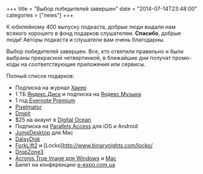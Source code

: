 +++
title = "Выбор победителей завершен"
date = "2014-07-14T23:48:00"
categories = ["news"]
+++


К юбилейному 400 выпуску подкаста, добрые люди выдали нам всякого хорошего в фонд подарков слушателям. **Спасибо**, добрые люди! Авторы подкаста и слушатели вам очень благодарны.

Выбор победителей завершен. Все, кто ответили правильно и были выбраны прекрасной четвертинкой, в ближайшие дни получат промо-коды на соответствующие приложения или сервисы.

Полный список подарков:

* Подписка на журнал [Хакер](http://xakep.ru/)
* 1 ТБ [Яндекс.Диск](https://disk.yandex.ru/) и подписка на [Яндекс.Музыка](http://music.yandex.ru/)
* 1 год [Evernote Premium](http://evernote.com/premium/)
* [Pixelmator](http://www.pixelmator.com/)
* [Droplr](https://droplr.com/)
* $25 на акаунт в [Digital Ocean](https://www.digitalocean.com/)
* Подписка на [Parallels Access](http://www.parallels.com/products/access/) для iOS и Android
* [JumpDesktop](http://jumpdesktop.com/) для Mac
* [DaisyDisk](http://daisydiskapp.com/)
* [ForkLift2](http://www.binarynights.com/forklift/) и [Locko]http://www.binarynights.com/locko/
* [DropZone3](https://aptonic.com/dropzone3/)
* [Acronis True Image для Windows](http://www.acronis.com/en-us/personal/pc-backup/) и [Mac](http://www.acronis.com/en-us/personal/mac-backup/)
* Билет на конференцию [e-expo.com.ua](http://e-expo.com.ua/)